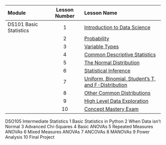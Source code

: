 |Module                 |Lesson Number|Lesson Name|
|:---                   |:---:        |:---       |
|DS101 Basic Statistics |1   | [Introduction to Data Science]()  |
|                       |2   | [Probability  ]()                |
|                       |3   | [Variable Types ]()              |
|                       |4   | [Common Descriptive Statistics]()|
|                       |5   | [The Normal Distribution]()      |
|                       |6   | [Statistical Inference]()        | 
|                       |7   | [Uniform, Binomial, Student’s T, and F-Distribution]()       |
|                       |8   | [Other Common Distributions]()   | 
|                       |9   | [High Level Data Exploration]()  | 
|                       |10  | [Concept Mastery Exam]()         | 




DSO105 Intermediate Statistics 
1 
Basic Statistics in Python 
2 
When Data isn’t Normal 
3 
Advanced Chi-Squares 
4 
Basic ANOVAs 
5 
Repeated Measures ANOVAs 
6 
Mixed Measures ANOVAs 
7 
ANCOVAs 
8 
MANOVAs 
9 
Power Analysis 
10 
Final Project 
